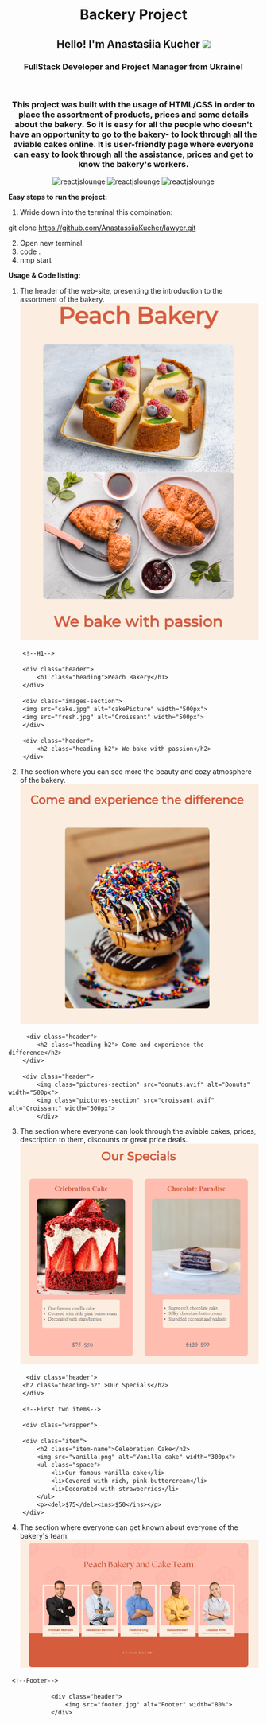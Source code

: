 <h1 align="center"> <b>Backery Project</b></h1>

<h2 align="center">Hello! I'm Anastasiia Kucher 
<img src="https://github.com/blackcater/blackcater/raw/main/images/Hi.gif" height="32"/></h2>

<h3 align="center">FullStack Developer and Project Manager from Ukraine!</h3>
<br> 
<h3 align="center">This project was built with the usage of HTML/CSS in order to place the assortment of products, prices and some details about the bakery. So it is easy for all the people who doesn't have an opportunity to go to the bakery- to look through all the aviable cakes online. It is user-friendly page where everyone can easy to look through all the assistance, prices and get to know the bakery's workers.</h3>  
<div align="center">


![reactjslounge](https://img.shields.io/badge/HTML-5-orange)
![reactjslounge](https://img.shields.io/badge/CSS-3-blue)
![reactjslounge](https://img.shields.io/badge/Git-orange)
</div>

<p> <b> Easy steps to run the project:</b> </p> 

1. Wride down into the terminal this combination:

 git clone https://github.com/AnastassiiaKucher/lawyer.git

2. Open new terminal
3. code .
4. nmp start

<p> <b> Usage & Code listing: </b></p>

1. The header of the web-site, presenting the introduction to the assortment of the bakery.
![header](bakeryPhotos/header.PNG)

```
    <!--H1-->

    <div class="header">
        <h1 class="heading">Peach Bakery</h1>
    </div>

    <div class="images-section">
    <img src="cake.jpg" alt="cakePicture" width="500px">
    <img src="fresh.jpg" alt="Croissant" width="500px">
    </div>

    <div class="header">
        <h2 class="heading-h2"> We bake with passion</h2>
    </div>
```

2. The section where you can see more the beauty and cozy atmosphere of the bakery.
![two](bakeryPhotos/2.PNG)

```
     <div class="header">
        <h2 class="heading-h2"> Come and experience the difference</h2>
    </div>

    <div class="header">
        <img class="pictures-section" src="donuts.avif" alt="Donuts" width="500px">
        <img class="pictures-section" src="croissant.avif" alt="Croissant" width="500px">
        </div>
```

3. The section where everyone can look through the aviable cakes, prices, description to them, discounts or great price deals.
![OurSpecials](bakeryPhotos/ourSpecials.PNG)

```
     <div class="header">
    <h2 class="heading-h2" >Our Specials</h2>
    </div>

    <!--First two items-->

    <div class="wrapper">

    <div class="item">
        <h2 class="item-name">Celebration Cake</h2>
        <img src="vanilla.png" alt="Vanilla cake" width="300px">
        <ul class="space">
            <li>Our famous vanilla cake</li>
            <li>Covered with rich, pink buttercream</li>
            <li>Decorated with strawberries</li>
        </ul>
        <p><del>$75</del><ins>$50</ins></p>
    </div>
```
 
4. The section where everyone can get known about everyone of the bakery's team.
    ![team](bakeryPhotos/Bakery%20Team.PNG)
```
 <!--Footer-->

            <div class="header">
                <img src="footer.jpg" alt="Footer" width="80%">
            </div>
```
